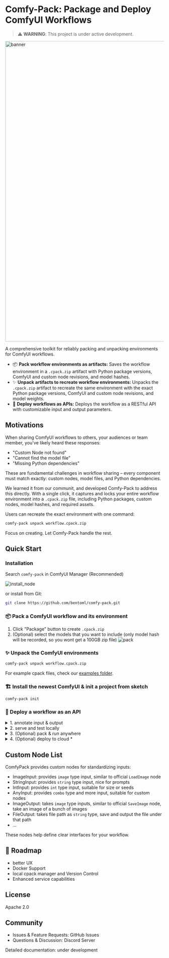 # Comfy-Pack: Package and Deploy ComfyUI Workflows
> ⚠️ **WARNING**: This project is under active development. 

<img width="952" alt="banner" src="https://github.com/user-attachments/assets/1ab2c7a7-55da-4fa4-a821-db7ba720fbc9" />

A comprehensive toolkit for reliably packing and unpacking environments for ComfyUI workflows. 


- 📦 **Pack workflow environments as artifacts:** Saves the workflow environment in a `.cpack.zip` artifact with Python package versions, ComfyUI and custom node revisions, and model hashes.
- ✨ **Unpack artifacts to recreate workflow environments:** Unpacks the `.cpack.zip` artifact to recreate the same environment with the exact Python package versions, ComfyUI and custom node revisions, and model weights.
- 🚀 **Deploy workflows as APIs:** Deploys the workflow as a RESTful API with customizable input and output parameters.

## Motivations

When sharing ComfyUI workflows to others, your audiences or team member, you've likely heard these responses:
- "Custom Node not found"
- "Cannot find the model file"
- "Missing Python dependencies"

These are fundamental challenges in workflow sharing – every component must match exactly: custom nodes, model files, and Python dependencies.

We learned it from our communit, and developed Comfy-Pack to address this directly. With a single click, it captures and locks your entire workflow environment into a `.cpack.zip` file, including Python packages, custom nodes, model hashes, and required assets.

Users can recreate the exact environment with one command:
```bash
comfy-pack unpack workflow.cpack.zip
```

Focus on creating. Let Comfy-Pack handle the rest.

## Quick Start

### Installation

Search `comfy-pack` in ComfyUI Manager (Recommended)

![install_node](https://github.com/user-attachments/assets/dbfb730d-edff-4a52-b6c4-695e3ec70368)

or install from Git:

```bash
git clone https://github.com/bentoml/comfy-pack.git
```

### 📦 Pack a ComfyUI workflow and its environment
1. Click "Package" button to create `.cpack.zip`
2. (Optional) select the models that you want to include (only model hash will be recorded, so you wont get a 100GB zip file)
![pack](https://github.com/user-attachments/assets/e08bbed2-84dc-474e-a701-6c6db16edf76)


### ✨ Unpack the ComfyUI environments
```bash
comfy-pack unpack workflow.cpack.zip
```
For example cpack files, check our [examples folder](examples/).

### 🏗️ Install the newest ComfyUI & init a project from sketch
```bash
comfy-pack init
```

### 🚀 Deploy a workflow as an API
<details>
<summary> 1. annotate input & output </summary>
  
![input](https://github.com/user-attachments/assets/44264007-0ac8-4e23-8dc0-e60aa0ebcea2)

![output](https://github.com/user-attachments/assets/a4526661-8930-4575-bacc-33b6887f6271)
</details>

<details>
<summary> 2. serve and test locally </summary>
  
![serve](https://github.com/user-attachments/assets/8d4c92c5-d6d7-485e-bc71-e4fc0fe8bf35)
</details>

<details>
<summary> 3. (Optional) pack & run anywhere </summary>
  
```bash
# Get the workflow input spec
comfy-pack run workflow.cpack.zip --help

# Run
comfy-pack run workflow.cpack.zip --src-image image.png --video video.mp4
```
</details>

<details> 
<summary> 4. (Optional) deploy to cloud * </summary>

![image](https://github.com/user-attachments/assets/1ffa31fc-1f50-4ea7-a47e-7dae3b874273)

</details>


## Custom Node List

ComfyPack provides custom nodes for standardizing inputs:
- ImageInput: provides `image` type input, similar to official `LoadImage` node
- StringInput: provides `string` type input, nice for prompts
- IntInput: provides `int` type input, suitable for size or seeds
- AnyInput: provides `combo` type and more input, suitable for custom nodes
- ImageOutput: takes `image` type inputs, similar to official `SaveImage` node, take an image of a bunch of images
- FileOutput: takes file path as `string` type, save and output the file under that path
- ...

These nodes help define clear interfaces for your workflow.

## 🚀 Roadmap
- better UX
- Docker Support
- local cpack manager and Version Control
- Enhanced service capabilities


## License
Apache 2.0

## Community
- Issues & Feature Requests: GitHub Issues
- Questions & Discussion: Discord Server

Detailed documentation: under development
